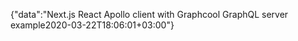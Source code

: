 {"data":"Next.js React Apollo client with Graphcool GraphQL server example2020-03-22T18:06:01+03:00"}
